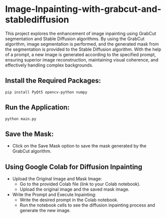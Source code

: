 # Image-Inpainting-with-grabcut-and-stablediffusion
This project explores the enhancement of image inpainting using GrabCut segmentation and Stable Diffusion algorithms. By using the GrabCut algorithm, image segmentation is performed, and the generated mask from the segmentation is provided to the Stable Diffusion algorithm. With the help of a prompt, a new image is generated according to the specified prompt, ensuring superior image reconstruction, maintaining visual coherence, and effectively handling complex backgrounds.

## Install the Required Packages:
```pip install PyQt5 opencv-python numpy```
## Run the Application:
```python main.py```
## Save the Mask:
- Click on the Save Mask option to save the mask generated by the GrabCut algorithm.
## Using Google Colab for Diffusion Inpainting
- Upload the Original Image and Mask Image:
  - Go to the provided Colab file (link to your Colab notebook).
  - Upload the original image and the saved mask image.
- Write the Prompt and Execute Inpainting:
  - Write the desired prompt in the Colab notebook.
  - Run the notebook cells to see the diffusion inpainting process and generate the new image.

